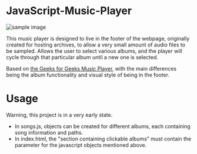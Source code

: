 # JavaScript-Music-Player
![sample image](https://raw.github.com/stratonis/JavaScript-Music-Player/master/sampleimage.png)

This music player is designed to live in the footer of the webpage, originally created for hosting archives, to allow a very small amount of audio files to be sampled. Allows the user to select various albums, and the player will cycle through that particular album until a new one is selected.

Based on [the Geeks for Geeks Music Player](https://github.com/sayantanm19/js-music-player), with the main differences being the album functionality and visual style of being in the footer.

# Usage
Warning, this project is in a very early state.

- In songs.js, objects can be created for different albums, each containing song information and paths.
- In index.html, the "section containing clickable albums" must contain the parameter for the javascript objects mentioned above.
